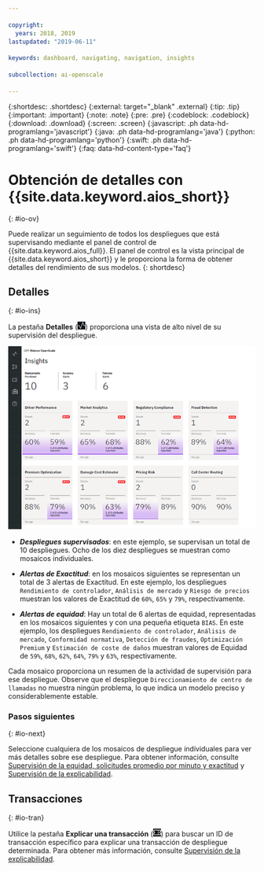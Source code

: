 ```yaml
---

copyright:
  years: 2018, 2019
lastupdated: "2019-06-11"

keywords: dashboard, navigating, navigation, insights

subcollection: ai-openscale

---
```


{:shortdesc: .shortdesc}
{:external: target="_blank" .external}
{:tip: .tip}
{:important: .important}
{:note: .note}
{:pre: .pre}
{:codeblock: .codeblock}
{:download: .download}
{:screen: .screen}
{:javascript: .ph data-hd-programlang='javascript'}
{:java: .ph data-hd-programlang='java'}
{:python: .ph data-hd-programlang='python'}
{:swift: .ph data-hd-programlang='swift'}
{:faq: data-hd-content-type='faq'}

# Obtención de detalles con {{site.data.keyword.aios_short}}
{: #io-ov}

Puede realizar un seguimiento de todos los despliegues que está supervisando mediante el panel de control de {{site.data.keyword.aios_full}}. El panel de control es la vista principal de {{site.data.keyword.aios_short}} y le proporciona la forma de obtener detalles del rendimiento de sus modelos.
{: shortdesc}

## Detalles
{: #io-ins}

La pestaña **Detalles** (![Panel de control Detalles](images/insight-dash-tab.png)) proporciona una vista de alto nivel de su supervisión del despliegue.

  ![Panel de control Detalles](images/insight-dashboard.png)

- ***Despliegues supervisados***: en este ejemplo, se supervisan un total de 10 despliegues. Ocho de los diez
despliegues se muestran como mosaicos individuales.

- ***Alertas de Exactitud***: en los mosaicos siguientes se representan un total de 3 alertas de Exactitud. En este ejemplo, los despliegues `Rendimiento de controlador`, `Análisis de mercado` y `Riesgo de precios` muestran los valores de Exactitud de `60%`, `65%` y `79%`, respectivamente.

- ***Alertas de equidad***: Hay un total de 6 alertas de equidad, representadas en los mosaicos siguientes y con una
pequeña etiqueta `BIAS`. En este ejemplo, los despliegues `Rendimiento de controlador`, `Análisis de mercado`, `Conformidad normativa`, `Detección de fraudes`, `Optimización Premium` y `Estimación de coste de daños` muestran valores de Equidad de `59%`, `68%`, `62%`, `64%`, `79%` y `63%`, respectivamente.

Cada mosaico proporciona un resumen de la actividad de supervisión para ese despliegue. Observe que el despliegue `Direccionamiento de centro de llamadas` no muestra ningún problema, lo que indica un modelo preciso y considerablemente estable.

### Pasos siguientes
{: #io-next}

Seleccione cualquiera de los mosaicos de despliegue individuales para ver más detalles sobre ese despliegue. Para obtener información,
consulte [Supervisión de la equidad, solicitudes promedio por minuto y exactitud](/docs/services/ai-openscale?topic=ai-openscale-it-ov)
y [Supervisión de la explicabilidad](/docs/services/ai-openscale?topic=ai-openscale-ie-ov).



## Transacciones
{: #io-tran}

Utilice la pestaña **Explicar una transacción** (![pestaña Explicar una transacción](images/insight-transact-tab.png)) para buscar un ID de transacción específico para explicar una transacción de despliegue determinada. Para obtener más información, consulte [Supervisión de la explicabilidad](/docs/services/ai-openscale?topic=ai-openscale-ie-ov).


